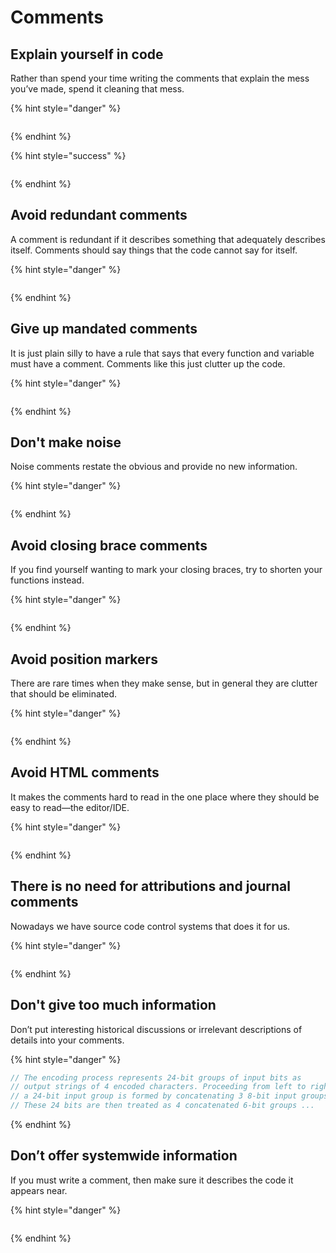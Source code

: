 # Comments

## Explain yourself in code

Rather than spend your time writing the comments that explain the mess you’ve made, spend it cleaning that mess.

{% hint style="danger" %}
```php
```
{% endhint %}

{% hint style="success" %}
```php
```
{% endhint %}

## Avoid redundant comments

A comment is redundant if it describes something that adequately describes itself. Comments should say things that the code cannot say for itself.

{% hint style="danger" %}
```php
```
{% endhint %}

## Give up mandated comments

It is just plain silly to have a rule that says that every function and variable must have a comment. Comments like this just clutter up the code.

{% hint style="danger" %}
```php
```
{% endhint %}

## Don't make noise

Noise comments restate the obvious and provide no new information.

{% hint style="danger" %}
```php
```
{% endhint %}

## Avoid closing brace comments

If you find yourself wanting to mark your closing braces, try to shorten your functions instead.

{% hint style="danger" %}
```php
```
{% endhint %}

## Avoid position markers

There are rare times when they make sense, but in general they are clutter that should be eliminated.

{% hint style="danger" %}
```php
```
{% endhint %}

## Avoid HTML comments

It makes the comments hard to read in the one place where they should be easy to read—the editor/IDE.

{% hint style="danger" %}
```php
```
{% endhint %}

## There is no need for attributions and journal comments

Nowadays we have source code control systems that does it for us.

{% hint style="danger" %}
```php
```
{% endhint %}

## Don't give too much information

Don’t put interesting historical discussions or irrelevant descriptions of details into your comments.

{% hint style="danger" %}
```php
// The encoding process represents 24-bit groups of input bits as
// output strings of 4 encoded characters. Proceeding from left to right
// a 24-bit input group is formed by concatenating 3 8-bit input groups.
// These 24 bits are then treated as 4 concatenated 6-bit groups ...
```
{% endhint %}

## Don’t offer systemwide information

If you must write a comment, then make sure it describes the code it appears near.

{% hint style="danger" %}
```php
```
{% endhint %}
